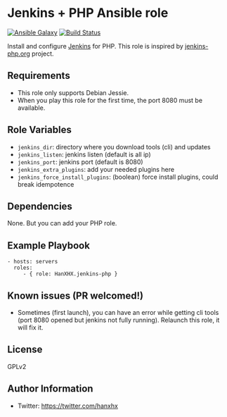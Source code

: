Jenkins + PHP Ansible role
==========================

[![Ansible Galaxy](http://img.shields.io/badge/ansible--galaxy-HanXHX.jenkins--php-blue.svg)](https://galaxy.ansible.com/list#/roles/5418) [![Build Status](https://travis-ci.org/HanXHX/ansible-jenkins-php.svg)](https://travis-ci.org/HanXHX/ansible-jenkins-php)

Install and configure [Jenkins](https://jenkins-ci.org/) for PHP. This role is inspired by [jenkins-php.org](http://jenkins-php.org) project.

Requirements
------------

- This role only supports Debian Jessie. 
- When you play this role for the first time, the port 8080 must be available.

Role Variables
--------------

- `jenkins_dir`: directory where you download tools (cli) and updates
- `jenkins_listen`: jenkins listen (default is all ip)
- `jenkins_port`: jenkins port (default is 8080)
- `jenkins_extra_plugins`: add your needed plugins here
- `jenkins_force_install_plugins`: (boolean) force install plugins, could break idempotence

Dependencies
------------

None. But you can add your PHP role.

Example Playbook
----------------

    - hosts: servers
      roles:
         - { role: HanXHX.jenkins-php }


Known issues (PR welcomed!)
---------------------------

- Sometimes (first launch), you can have an error while getting cli tools (port 8080 opened but jenkins not fully running). Relaunch this role, it will fix it.

License
-------

GPLv2

Author Information
------------------

- Twitter: https://twitter.com/hanxhx
